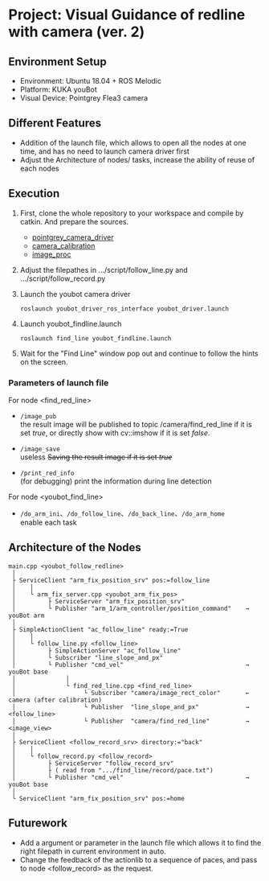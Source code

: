 # Project: Visual Guidance of redline with camera (ver. 2)

## Environment Setup
- Environment: Ubuntu 18.04 + ROS Melodic
- Platform: KUKA youBot
- Visual Device: Pointgrey Flea3 camera 

## Different Features
- Addition of the launch file, which allows to open all the nodes at one time, and has no need to launch camera driver first
- Adjust the Architecture of nodes/ tasks, increase the ability of reuse of each nodes

## Execution

1. First, clone the whole repository to your workspace and compile by catkin. And prepare the sources.
    - [pointgrey_camera_driver](http://wiki.ros.org/pointgrey_camera_driver)
    - [camera_calibration](http://wiki.ros.org/camera_calibration)
    - [image_proc](http://wiki.ros.org/image_proc)

2. Adjust the filepathes in .../script/follow_line.py and .../script/follow_record.py

2. Launch the youbot camera driver
    ```
    roslaunch youbot_driver_ros_interface youbot_driver.launch
    ```

3. Launch youbot_findline.launch
    ```
    roslaunch find_line youbot_findline.launch
    ```

4. Wait for the "Find Line" window pop out and continue to follow the hints on the screen.

### Parameters of launch file

For node <find_red_line>

+ ```/image_pub``` <br>
  the result image will be published to topic /camera/find_red_line if it is set <i>true</i>, or directly show with cv::imshow if it is set <i>false</i>.

+ ```/image_save```<br>
  useless <s>Saving the result image if it is set <i>true</i></s>

+ ```/print_red_info```<br>
  (for debugging) print the information during line detection 

For node <youbot_find_line>

+ ```/do_arm_ini```、```/do_follow_line```、```/do_back_line```、```/do_arm_home```<br>
   enable each task
   
   
## Architecture of the Nodes

```
main.cpp <youbot_follow_redline>
 │  
 ├ ServiceClient "arm_fix_position_srv" pos:=follow_line
 │    │
 │    └ arm_fix_server.cpp <youbot_arm_fix_pos>
 │         ├ ServiceServer "arm_fix_position_srv"                 
 │         └ Publisher "arm_1/arm_controller/position_command"    → youBot arm
 │
 ├ SimpleActionClient "ac_follow_line" ready:=True
 │    │
 │    └ follow_line.py <follow_line>
 │         ├ SimpleActionServer "ac_follow_line"
 │         └ Subscriber "line_slope_and_px"
 │         └ Publisher "cmd_vel"                                  → youBot base
 │              │
 │              └ find_red_line.cpp <find_red_line>
 │                   └ Subscriber "camera/image_rect_color"       ← camera (after calibration)
 │                   └ Publisher  "line_slope_and_px"             → <follow_line>
 │                   └ Publisher  "camera/find_red_line"          → <image_view>
 │
 ├ ServiceClient <follow_record_srv> directory:="back"
 │    │
 │    └ follow_record.py <follow_record>
 │         ├ ServiceServer "follow_record_srv"
 │         ├ ( read from ".../find_line/record/pace.txt")
 │         └ Publisher "cmd_vel"                                  → youBot base
 │
 └ ServiceClient "arm_fix_position_srv" pos:=home
``` 

## Futurework

+ Add a argument or parameter in the launch file which allows it to find the right filepath in current environment in auto.
+ Change the feedback of the actionlib to a sequence of paces, and pass to node <follow_record> as the request.   
